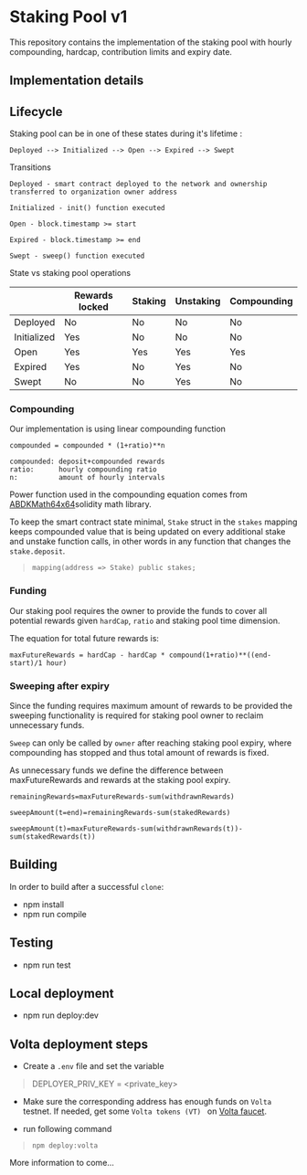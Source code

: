 # Staking Pool v1

This repository contains the implementation of the staking pool with hourly compounding, hardcap, contribution limits and expiry date.

## Implementation details

## Lifecycle

Staking pool can be in one of these states during it's lifetime :
```
Deployed --> Initialized --> Open --> Expired --> Swept
``` 

Transitions
```
Deployed - smart contract deployed to the network and ownership transferred to organization owner address 

Initialized - init() function executed

Open - block.timestamp >= start

Expired - block.timestamp >= end

Swept - sweep() function executed
```

State vs staking pool operations

|             | Rewards locked | Staking | Unstaking | Compounding |
|-------------|----------------|---------|-----------|-------------|
| Deployed    | No             | No      | No        | No          |
| Initialized | Yes            | No      | No        | No          |
| Open        | Yes            | Yes     | Yes       | Yes         |
| Expired     | Yes            | No      | Yes       | No          |
| Swept       | No             | No      | Yes       | No          |


### Compounding
Our implementation is using linear compounding function 

```
compounded = compounded * (1+ratio)**n

compounded: deposit+compounded rewards
ratio:      hourly compounding ratio
n:          amount of hourly intervals
```
Power function used in the compounding equation comes from [ABDKMath64x64](https://github.com/energywebfoundation/staking-pool/blob/eeefbaf4063f3b0868c4ad0d45933e6cb36315c5/contracts/libs/ABDKMath64x64.sol#L16)solidity math library. 

To keep the smart contract state minimal, `Stake` struct in the `stakes` mapping keeps compounded value that is being updated on every additional stake and unstake function calls, in other words in any function that changes the `stake.deposit`.
 > `mapping(address => Stake) public stakes;`

### Funding
Our staking pool requires the owner to provide the funds to cover all potential rewards given `hardCap`, `ratio` and staking pool time dimension.

The equation for total future rewards is:

```
maxFutureRewards = hardCap - hardCap * compound(1+ratio)**((end-start)/1 hour)
```

### Sweeping after expiry

Since the funding requires maximum amount of rewards to be provided the sweeping functionality is required for staking pool owner to reclaim unnecessary funds. 

`Sweep` can only be called by `owner` after reaching staking pool expiry, where compounding has stopped and thus total amount of rewards is fixed.

As unnecessary funds we define the difference between maxFutureRewards and rewards at the staking pool expiry.

```
remainingRewards=maxFutureRewards-sum(withdrawnRewards)

sweepAmount(t=end)=remainingRewards-sum(stakedRewards)

sweepAmount(t)=maxFutureRewards-sum(withdrawnRewards(t))-sum(stakedRewards(t))
```


## Building

In order to build after a successful `clone`:

* npm install
* npm run compile

## Testing

* npm run test

## Local deployment

* npm run deploy:dev

## Volta deployment steps

* Create a `.env` file and set the variable
>DEPLOYER_PRIV_KEY = <private_key>
* Make sure the corresponding address has enough funds on `Volta` testnet. If needed, get some `Volta tokens (VT) ` on [Volta faucet](https://voltafaucet.energyweb.org/).

* run following command
> `npm deploy:volta`

More information to come...
